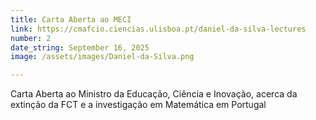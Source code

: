 ```yaml
---
title: Carta Aberta ao MECI
link: https://cmafcio.ciencias.ulisboa.pt/daniel-da-silva-lectures
number: 2
date_string: September 16, 2025
image: /assets/images/Daniel-da-Silva.png

---
```

Carta Aberta ao Ministro da Educação, Ciência e Inovação, acerca da
extinção da FCT e a investigação em Matemática em Portugal
